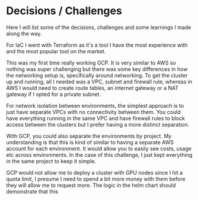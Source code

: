 # Decisions / Challenges

Here I will list some of the decisions, challenges and some learnings I made along the way.

For IaC I went with Terraform as it's a tool I have the most experience with and the most popular tool on the market.

This was my first time really working GCP. It is very similar to AWS so nothing was super challenging but there was some key differences in how the networking setup is, specifically around networking. To get the cluster up and running, all I needed was a VPC, subnet and firewall rule, whereas in AWS I would need to create route tables, an internet gateway or a NAT gateway if I opted for a private subnet.

For network isolation between environments, the simplest approach is to just have separate VPCs with no connectivity between them. You could have everything running in the same VPC and have firewall rules to block access between the clusters but I prefer having a more distinct separation. 

With GCP, you could also separate the environments by project. My understanding is that this is kind of similar to having a separate AWS account for each environment. It would allow you to easily see costs, usage etc across environments. In the case of this challenge, I just kept everything in the same project to keep it simple.

GCP would not allow me to deploy a cluster with GPU nodes since I hit a quota limit, I presume I need to spend a bit more money with them before they will allow me to request more. The logic in the helm chart should demonstrate that this 
